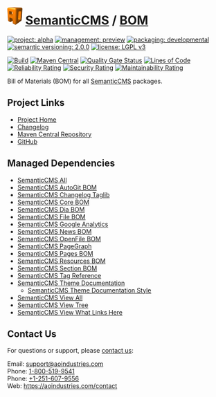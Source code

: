 # [<img src="ao-logo.png" alt="AO Logo" width="35" height="40">](https://github.com/ao-apps) [SemanticCMS](https://github.com/ao-apps/semanticcms) / [BOM](https://github.com/ao-apps/semanticcms-bom)

[![project: alpha](https://semanticcms.com/ao-badges/project-alpha.svg)](https://aoindustries.com/life-cycle#project-alpha)
[![management: preview](https://semanticcms.com/ao-badges/management-preview.svg)](https://aoindustries.com/life-cycle#management-preview)
[![packaging: developmental](https://semanticcms.com/ao-badges/packaging-developmental.svg)](https://aoindustries.com/life-cycle#packaging-developmental)  
[![semantic versioning: 2.0.0](https://semanticcms.com/ao-badges/semver-2.0.0.svg)](https://semver.org/spec/v2.0.0.html)
[![license: LGPL v3](https://semanticcms.com/ao-badges/license-lgpl-3.0.svg)](https://www.gnu.org/licenses/lgpl-3.0)

[![Build](https://github.com/ao-apps/semanticcms-bom/workflows/Build/badge.svg?branch=master)](https://github.com/ao-apps/semanticcms-bom/actions?query=workflow%3ABuild)
[![Maven Central](https://maven-badges.herokuapp.com/maven-central/com.semanticcms/semanticcms-bom/badge.svg)](https://maven-badges.herokuapp.com/maven-central/com.semanticcms/semanticcms-bom)
[![Quality Gate Status](https://sonarcloud.io/api/project_badges/measure?branch=master&project=com.semanticcms%3Asemanticcms-bom&metric=alert_status)](https://sonarcloud.io/dashboard?branch=master&id=com.semanticcms%3Asemanticcms-bom)
[![Lines of Code](https://sonarcloud.io/api/project_badges/measure?branch=master&project=com.semanticcms%3Asemanticcms-bom&metric=ncloc)](https://sonarcloud.io/component_measures?branch=master&id=com.semanticcms%3Asemanticcms-bom&metric=ncloc)  
[![Reliability Rating](https://sonarcloud.io/api/project_badges/measure?branch=master&project=com.semanticcms%3Asemanticcms-bom&metric=reliability_rating)](https://sonarcloud.io/component_measures?branch=master&id=com.semanticcms%3Asemanticcms-bom&metric=Reliability)
[![Security Rating](https://sonarcloud.io/api/project_badges/measure?branch=master&project=com.semanticcms%3Asemanticcms-bom&metric=security_rating)](https://sonarcloud.io/component_measures?branch=master&id=com.semanticcms%3Asemanticcms-bom&metric=Security)
[![Maintainability Rating](https://sonarcloud.io/api/project_badges/measure?branch=master&project=com.semanticcms%3Asemanticcms-bom&metric=sqale_rating)](https://sonarcloud.io/component_measures?branch=master&id=com.semanticcms%3Asemanticcms-bom&metric=Maintainability)

Bill of Materials (BOM) for all [SemanticCMS](https://github.com/ao-apps/semanticcms) packages.

## Project Links
* [Project Home](https://semanticcms.com/bom/)
* [Changelog](https://semanticcms.com/bom/changelog)
* [Maven Central Repository](https://central.sonatype.com/artifact/com.semanticcms/semanticcms-bom)
* [GitHub](https://github.com/ao-apps/semanticcms-bom)

## Managed Dependencies
* [SemanticCMS All](https://github.com/ao-apps/semanticcms-all)
* [SemanticCMS AutoGit BOM](https://github.com/ao-apps/semanticcms-autogit-bom)
* [SemanticCMS Changelog Taglib](https://github.com/ao-apps/semanticcms-changelog-taglib)
* [SemanticCMS Core BOM](https://github.com/ao-apps/semanticcms-core-bom)
* [SemanticCMS Dia BOM](https://github.com/ao-apps/semanticcms-dia-bom)
* [SemanticCMS File BOM](https://github.com/ao-apps/semanticcms-file-bom)
* [SemanticCMS Google Analytics](https://github.com/ao-apps/semanticcms-google-analytics)
* [SemanticCMS News BOM](https://github.com/ao-apps/semanticcms-news-bom)
* [SemanticCMS OpenFile BOM](https://github.com/ao-apps/semanticcms-openfile-bom)
* [SemanticCMS PageGraph](https://github.com/ao-apps/semanticcms-pagegraph)
* [SemanticCMS Pages BOM](https://github.com/ao-apps/semanticcms-pages-bom)
* [SemanticCMS Resources BOM](https://github.com/ao-apps/semanticcms-resources-bom)
* [SemanticCMS Section BOM](https://github.com/ao-apps/semanticcms-section-bom)
* [SemanticCMS Tag Reference](https://github.com/ao-apps/semanticcms-tag-reference)
* [SemanticCMS Theme Documentation](https://github.com/ao-apps/semanticcms-theme-documentation)
    * [SemanticCMS Theme Documentation Style](https://github.com/ao-apps/semanticcms-theme-documentation-style)
* [SemanticCMS View All](https://github.com/ao-apps/semanticcms-view-all)
* [SemanticCMS View Tree](https://github.com/ao-apps/semanticcms-view-tree)
* [SemanticCMS View What Links Here](https://github.com/ao-apps/semanticcms-view-what-links-here)

## Contact Us
For questions or support, please [contact us](https://aoindustries.com/contact):

Email: [support@aoindustries.com](mailto:support@aoindustries.com)  
Phone: [1-800-519-9541](tel:1-800-519-9541)  
Phone: [+1-251-607-9556](tel:+1-251-607-9556)  
Web: https://aoindustries.com/contact
